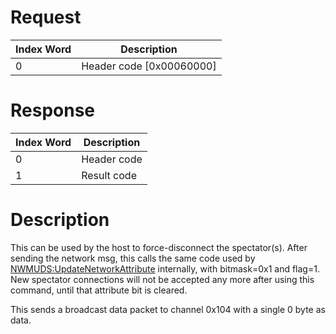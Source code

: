 # Request

| Index Word | Description                |
|------------|----------------------------|
| 0          | Header code \[0x00060000\] |

# Response

| Index Word | Description |
|------------|-------------|
| 0          | Header code |
| 1          | Result code |

# Description

This can be used by the host to force-disconnect the spectator(s). After
sending the network msg, this calls the same code used by
[NWMUDS:UpdateNetworkAttribute](NWMUDS:UpdateNetworkAttribute "wikilink")
internally, with bitmask=0x1 and flag=1. New spectator connections will
not be accepted any more after using this command, until that attribute
bit is cleared.

This sends a broadcast data packet to channel 0x104 with a single 0 byte
as data.